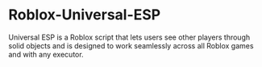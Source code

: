 # Roblox-Universal-ESP
Universal ESP is a Roblox script that lets users see other players through solid objects and is designed to work seamlessly across all Roblox games and with any executor.
